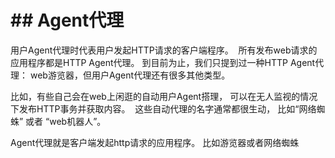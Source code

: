 # \## Agent代理

用户Agent代理时代表用户发起HTTP请求的客户端程序。  所有发布web请求的应用程序都是HTTP Agent代理。 到目前为止，我们只提到过一种HTTP Agent代理： web游览器，但用户Agent代理还有很多其他类型。

比如，有些自己会在web上闲逛的自动用户Agent搭理， 可以在无人监视的情况下发布HTTP事务并获取内容。  这些自动代理的名字通常都很生动， 比如“网络蜘蛛” 或者 “web机器人”。

Agent代理就是客户端发起http请求的应用程序。 比如游览器或者网络蜘蛛

